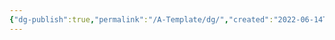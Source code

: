 ```yaml
---
{"dg-publish":true,"permalink":"/A-Template/dg/","created":"2022-06-14T13:13:32.000+08:00"}
---
```


